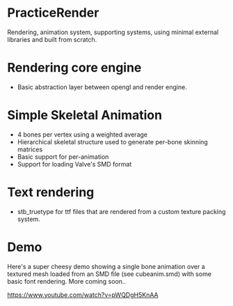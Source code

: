 # PracticeRender
Rendering, animation system, supporting systems, using minimal external libraries and built from scratch.

# Rendering core engine
* Basic abstraction layer between opengl and render engine.

# Simple Skeletal Animation
* 4 bones per vertex using a weighted average
* Hierarchical skeletal structure used to generate per-bone skinning matrices 
* Basic support for per-animation
* Support for loading Valve's SMD format

# Text rendering
* stb_truetype for ttf files that are rendered from a custom texture packing system.

# Demo

Here's a super cheesy demo showing a single bone animation over a textured mesh loaded from an SMD file (see cubeanim.smd) with some basic font rendering.
More coming soon..

https://www.youtube.com/watch?v=pWQDgH5KnAA
